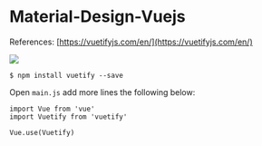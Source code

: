 # Material-Design-Vuejs

References: [https://vuetifyjs.com/en/](https://vuetifyjs.com/en/)

![](https://vuetifyjs.com/static/vuetify-logo-300.png)

```
$ npm install vuetify --save
```

Open `main.js` add more lines the following below:

```
import Vue from 'vue'
import Vuetify from 'vuetify'
 
Vue.use(Vuetify)
```
